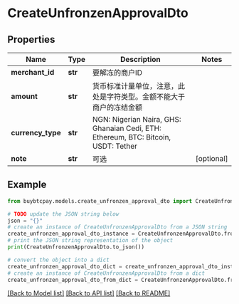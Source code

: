 # CreateUnfronzenApprovalDto


## Properties

Name | Type | Description | Notes
------------ | ------------- | ------------- | -------------
**merchant_id** | **str** | 要解冻的商户ID | 
**amount** | **str** | 货币标准计量单位，注意，此处是字符类型。金额不能大于商户的冻结金额 | 
**currency_type** | **str** | NGN: Nigerian Naira, GHS: Ghanaian Cedi, ETH: Ethereum, BTC: Bitcoin, USDT: Tether | 
**note** | **str** | 可选 | [optional] 

## Example

```python
from buybtcpay.models.create_unfronzen_approval_dto import CreateUnfronzenApprovalDto

# TODO update the JSON string below
json = "{}"
# create an instance of CreateUnfronzenApprovalDto from a JSON string
create_unfronzen_approval_dto_instance = CreateUnfronzenApprovalDto.from_json(json)
# print the JSON string representation of the object
print(CreateUnfronzenApprovalDto.to_json())

# convert the object into a dict
create_unfronzen_approval_dto_dict = create_unfronzen_approval_dto_instance.to_dict()
# create an instance of CreateUnfronzenApprovalDto from a dict
create_unfronzen_approval_dto_from_dict = CreateUnfronzenApprovalDto.from_dict(create_unfronzen_approval_dto_dict)
```
[[Back to Model list]](../README.md#documentation-for-models) [[Back to API list]](../README.md#documentation-for-api-endpoints) [[Back to README]](../README.md)


